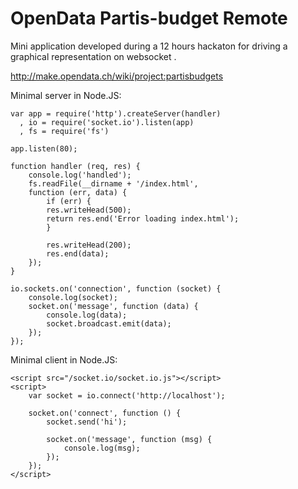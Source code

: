 OpenData Partis-budget Remote
============================

Mini application developed during a 12 hours hackaton for driving a graphical representation on websocket .

http://make.opendata.ch/wiki/project:partisbudgets


Minimal server in Node.JS:
```
var app = require('http').createServer(handler)
  , io = require('socket.io').listen(app)
  , fs = require('fs')

app.listen(80);

function handler (req, res) {
  	console.log('handled');
  	fs.readFile(__dirname + '/index.html',
  	function (err, data) {
    	if (err) {
      	res.writeHead(500);
      	return res.end('Error loading index.html');
    	}

    	res.writeHead(200);
    	res.end(data);
  	});
}

io.sockets.on('connection', function (socket) {
	console.log(socket);
  	socket.on('message', function (data) {
    	console.log(data);
    	socket.broadcast.emit(data);
  	});
});
```

Minimal client in Node.JS:
```
<script src="/socket.io/socket.io.js"></script>
<script>
  	var socket = io.connect('http://localhost');

	socket.on('connect', function () {
		socket.send('hi');

    	socket.on('message', function (msg) {
    		console.log(msg);
    	});
  	});
</script>
```

